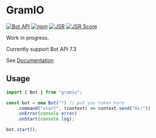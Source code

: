# GramIO

[![Bot API](https://img.shields.io/badge/Bot%20API-7.3-blue?logo=telegram&style=flat&labelColor=000&color=3b82f6)](https://core.telegram.org/bots/api)
[![npm](https://img.shields.io/npm/v/gramio?logo=npm&style=flat&labelColor=000&color=3b82f6)](https://www.npmjs.org/package/gramio)
[![JSR](https://jsr.io/badges/@gramio/core)](https://jsr.io/@gramio/core)
[![JSR Score](https://jsr.io/badges/@gramio/core/score)](https://jsr.io/@gramio/core)


Work in progress.

Currently support Bot API 7.3

See [Documentation](https://gramio.dev/)

## Usage

```ts
import { Bot } from "gramio";

const bot = new Bot("") // put you token here
    .command("start", (context) => context.send("Hi!"))
    .onError(console.error)
    .onStart(console.log);

bot.start();
```